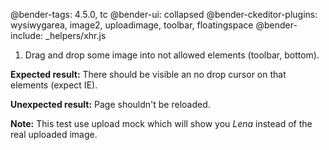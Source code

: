 @bender-tags: 4.5.0, tc
@bender-ui: collapsed
@bender-ckeditor-plugins: wysiwygarea, image2, uploadimage, toolbar, floatingspace
@bender-include: _helpers/xhr.js

1. Drag and drop some image into not allowed elements (toolbar, bottom).

**Expected result:** There should be visible an no drop cursor on that elements (expect IE).

**Unexpected result:** Page shouldn't be reloaded.

**Note:** This test use upload mock which will show you *Lena* instead of the real uploaded image.
